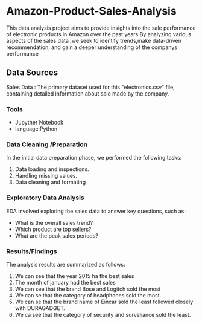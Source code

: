 # Amazon-Product-Sales-Analysis

This data analysis project aims to provide insights into the sale performance  of electronic products in Amazon  over the past years.By analyzing various aspects of the sales data ,we seek to identify trends,make data-driven recommendation, and gain a deeper understanding of the companys performance

## Data Sources

Sales Data : The primary dataset used for this "electronics.csv" file, containing detailed information about sale made by the company.

###  Tools
- Jupyther Notebook 
- language:Python

### Data Cleaning /Preparation
In the initial data preparation phase, we performed the following tasks:
1. Data loading and inspections.
2. Handling missing values.
3. Data cleaning and formating

### Exploratory Data Analysis
EDA involved exploring the sales data to answer key questions, such as:
- What is the overall sales trend?
- Which product are top sellers?
- What are the peak sales periods?

### Results/Findings
The analysis results are summarized as follows:
1. We can see that the year 2015 ha the best sales
2. The month of january had the best sales
3. We can see that the brand Bose and Logitch sold the most
4. We can se that the category of headphones sold the most.
5. We can se that the brand name of Eincar sold the least followed closely with DURAGADGET.
6. We ca see that the category of security and surveliance sold the least.

